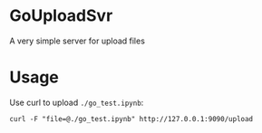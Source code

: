 # GoUploadSvr

A very simple server for upload files


# Usage

Use curl to upload `./go_test.ipynb`:
```
curl -F "file=@./go_test.ipynb" http://127.0.0.1:9090/upload
```
